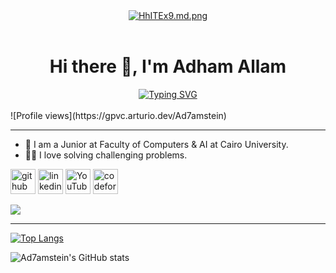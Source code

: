 <!-- Hello -->
<div align="center">
<a href="https://freeimage.host/i/HhITEx9"><img src="https://iili.io/HhITEx9.md.png" alt="HhITEx9.md.png" border="0"></a><br /><a target='_blank' href='https://freeimage.host/fr'></a><br />
</div>

<!-- My Name -->
<h1 align="center">Hi there 👋, I'm Adham Allam</h1>

<!-- Typing -->
<div  align="center" >
<a href="https://git.io/typing-svg"><img src="https://readme-typing-svg.demolab.com?font=Fira+Code&size=25&pause=1000&color=33F7D4&center=true&vCenter=true&width=435&lines=Software+Engineer;Computer+Science+Student" alt="Typing SVG"/></a>
</div>
<br>
![Profile views](https://gpvc.arturio.dev/Ad7amstein)
<hr>

<!-- About Me -->
- 🏫 I am a Junior at Faculty of Computers & AI at Cairo University.
- 👨‍💻 I love solving challenging problems.

[<img src='https://cdn.jsdelivr.net/npm/simple-icons@3.0.1/icons/github.svg' alt='github' height='40'>](https://github.com/Ad7amstein)  [<img src='https://cdn.jsdelivr.net/npm/simple-icons@3.0.1/icons/linkedin.svg' alt='linkedin' height='40'>](https://www.linkedin.com/in/https://www.linkedin.com/in/adham-allam-284486254//)  [<img src='https://cdn.jsdelivr.net/npm/simple-icons@3.0.1/icons/youtube.svg' alt='YouTube' height='40'>](https://www.youtube.com/channel/@kiloeducation360)  [<img src='https://cdn.jsdelivr.net/npm/simple-icons@3.0.1/icons/codeforces.svg' alt='codeforces' height='40'>](https://codeforces.com/profile/Adham.3llam)  

<!-- Repo1: Find the massage -->
<a href="https://github.com/Ad7amstein/Find-The-Massage">
  <img align="center" src="https://github-readme-stats.vercel.app/api/pin/?username=Ad7amstein&repo=Find-The-Massage&theme=chartreuse-dark" />
</a>

<hr>

<!-- Top Languages -->
[![Top Langs](https://github-readme-stats.vercel.app/api/top-langs/?username=Ad7amstein&theme=vision-friendly-dark)](https://github.com/Ad7amstein/github-readme-stats)

<!-- Github status -->
![Ad7amstein's GitHub stats](https://github-readme-stats.vercel.app/api?username=Ad7amstein&show_icons=true&theme=vision-friendly-dark&count_private=true)  

